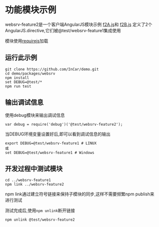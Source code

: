 # 功能模块示例

websrv-feature2是一个客户端AngularJS模块示例
[f2A.js](https://github.com/InCar/demo/blob/master/packages/websrv-feature2/html/f2A.js)和
[f2B.js](https://github.com/InCar/demo/blob/master/packages/websrv-feature2/html/f2B.js)
定义了2个AngularJS.directive,它们被@test/websrv-feature1集成使用

模块使用[requirejs](https://github.com/jrburke/requirejs)加载
## 运行此示例

```
git clone https://github.com/InCar/demo.git
cd demo/packages/websrv
npm install
set DEBUG=@test/*
npm run test
```

## 输出调试信息
使用debug模块来输出调试信息

```javacript
var debug = require('debug')('@test/websrv-feature2');
```

当DEBUG环境变量设置好后,即可以看到调试信息的输出

```shell
export DEBUG=@test/websrv-feature1 # LINUX
或
set DEBUG=@test/websrv-feature1 # Windows
```

## 开发过程中测试模块
```shell
cd ../websrv-feature1
npm link ../websrv-feature2
```
npm link通过建立符号链接来保持子模块的同步,这样不需要频繁npm publish来进行测试

测试完成后,使用`npm unlink`断开链接
```shell
npm unlink @test/websrv-feature2
```
